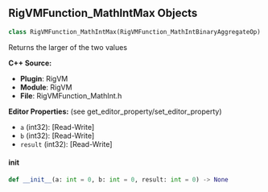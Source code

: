 ## RigVMFunction_MathIntMax Objects

```python
class RigVMFunction_MathIntMax(RigVMFunction_MathIntBinaryAggregateOp)
```

Returns the larger of the two values

**C++ Source:**

- **Plugin**: RigVM
- **Module**: RigVM
- **File**: RigVMFunction_MathInt.h

**Editor Properties:** (see get_editor_property/set_editor_property)

- ``a`` (int32):  [Read-Write]
- ``b`` (int32):  [Read-Write]
- ``result`` (int32):  [Read-Write]

<a id="unreal.RigVMFunction_MathIntMax.__init__"></a>

#### __init__

```python
def __init__(a: int = 0, b: int = 0, result: int = 0) -> None
```

<a id="unreal.RigUnit_MathIntMax"></a>